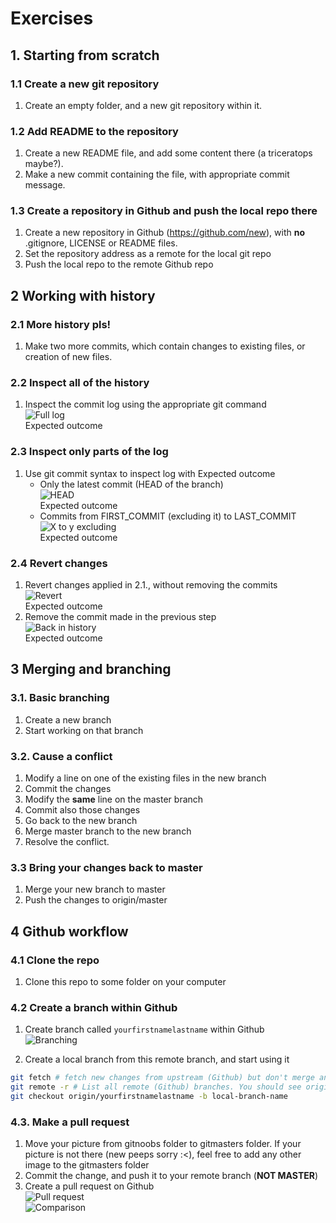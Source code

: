 # Exercises
## 1. Starting from scratch

### 1.1 Create a new git repository  
1. Create an empty folder, and a new git repository within it.

### 1.2 Add README to the repository
1. Create a new README file, and add some content there (a triceratops maybe?). 
2. Make a new commit containing the file, with appropriate commit message.  

### 1.3 Create a repository in Github and push the local repo there
1. Create a new repository in Github (https://github.com/new), with **no** .gitignore, LICENSE or README files.
2. Set the repository address as a remote for the local git repo
3. Push the local repo to the remote Github repo

## 2 Working with history

### 2.1 More history pls!
1. Make two more commits, which contain changes to existing files, or creation of new files.

### 2.2 Inspect all of the history
1. Inspect the commit log using the appropriate git command  
![Full log](/refpics/git-log.png)  
Expected outcome
### 2.3 Inspect only parts of the log
1. Use git commit syntax to inspect log with
    Expected outcome
    - Only the latest commit (HEAD of the branch)  
    ![HEAD](/refpics/git-log-head.png)  
    Expected outcome
    - Commits from FIRST_COMMIT (excluding it) to LAST_COMMIT  
    ![X to y excluding](/refpics/git-log.png)  
    Expected outcome
    
### 2.4 Revert changes
1. Revert changes applied in 2.1., without removing the commits  
![Revert](/refpics/git-revert.png)  
Expected outcome
2. Remove the commit made in the previous step  
![Back in history](/refpics/git-log.png)  
Expected outcome

## 3 Merging and branching

### 3.1. Basic branching
1. Create a new branch
2. Start working on that branch

### 3.2. Cause a conflict
1. Modify a line on one of the existing files in the new branch
2. Commit the changes
3. Modify the **same** line on the master branch
4. Commit also those changes
5. Go back to the new branch
6. Merge master branch to the new branch
7. Resolve the conflict.

### 3.3 Bring your changes back to master
1. Merge your new branch to master
2. Push the changes to origin/master

## 4 Github workflow

### 4.1 Clone the repo
1. Clone this repo to some folder on your computer

### 4.2 Create a branch within Github
1. Create branch called `yourfirstnamelastname` within Github  
![Branching](/refpics/github-branching.png)

2. Create a local branch from this remote branch, and start using it
```bash
git fetch # fetch new changes from upstream (Github) but don't merge anything
git remote -r # List all remote (Github) branches. You should see origin/yourfirstnamelastname
git checkout origin/yourfirstnamelastname -b local-branch-name
```

### 4.3. Make a pull request
1. Move your picture from gitnoobs folder to gitmasters folder. If your picture is not there (new peeps sorry :<), feel free to add any other image to the gitmasters folder
2. Commit the change, and push it to your remote branch (**NOT MASTER**)
3. Create a pull request on Github  
![Pull request](/refpics/github-prs.png)  
![Comparison](/refpics/github-comparison.png)